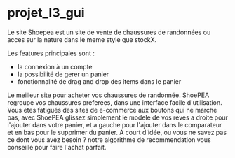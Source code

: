 # projet_l3_gui



Le site Shoepea est un site de vente de chaussures de randonnées ou acces sur la nature dans le meme style que stockX. 

Les features principales sont : 
- la connexion à un compte
- la possibilité de gerer un panier
- fonctionnalité de drag and drop des items dans le panier


Le meilleur site pour acheter vos chaussures de randonnée. 
ShoePEA regroupe vos chaussures preferees, dans une interface facile d'utilisation. 
Vous etes fatigués des sites de e-commerce aux boutons qui ne marche pas, avec ShoePEA glissez simplement le modele de vos reves a droite pour l'ajouter dans votre panier, et a gauche pour l'ajouter dans le comparateur et en bas pour le supprimer du panier.
A court d'idée, ou vous ne savez pas ce dont vous avez besoin ? notre algorithme de recommendation vous conseille pour faire l'achat parfait. 
